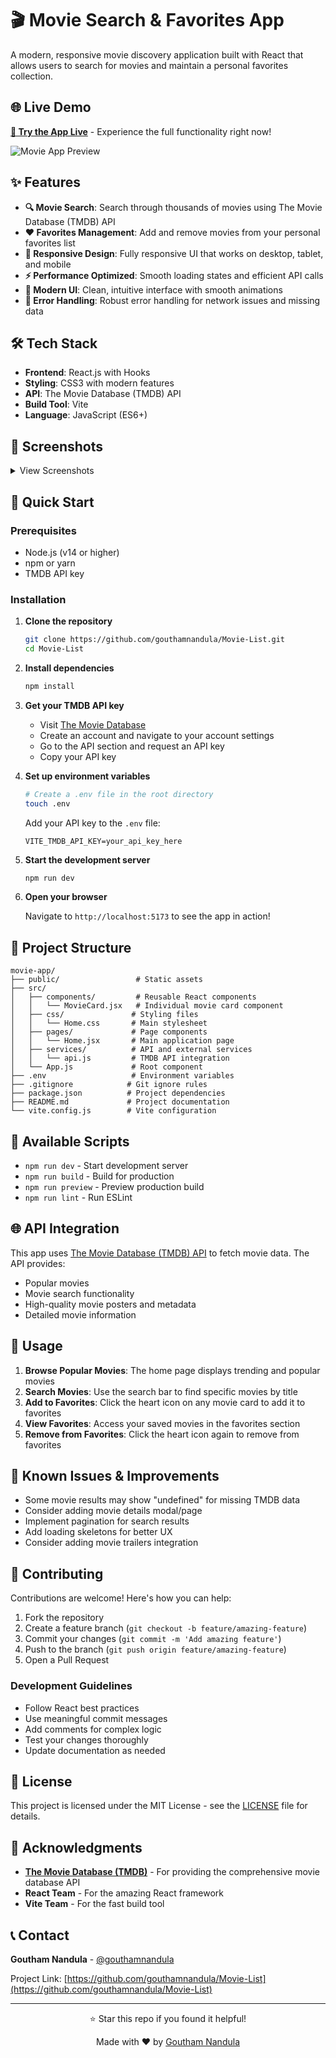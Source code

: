 # 🎬 Movie Search & Favorites App

A modern, responsive movie discovery application built with React that allows users to search for movies and maintain a personal favorites collection.

## 🌐 Live Demo

**[🚀 Try the App Live](https://movie-list-1-g1b7.onrender.com/)** - Experience the full functionality right now!

![Movie App Preview](https://github.com/user-attachments/assets/45831313-e29d-4870-b67b-01f045c70093)

## ✨ Features

- **🔍 Movie Search**: Search through thousands of movies using The Movie Database (TMDB) API
- **❤️ Favorites Management**: Add and remove movies from your personal favorites list
- **📱 Responsive Design**: Fully responsive UI that works on desktop, tablet, and mobile
- **⚡ Performance Optimized**: Smooth loading states and efficient API calls
- **🎨 Modern UI**: Clean, intuitive interface with smooth animations
- **🚀 Error Handling**: Robust error handling for network issues and missing data

## 🛠️ Tech Stack

- **Frontend**: React.js with Hooks
- **Styling**: CSS3 with modern features
- **API**: The Movie Database (TMDB) API
- **Build Tool**: Vite
- **Language**: JavaScript (ES6+)

## 📸 Screenshots

<details>
<summary>View Screenshots</summary>

### Home Page
![Home Page](https://github.com/user-attachments/assets/45831313-e29d-4870-b67b-01f045c70093)

### Search Results
![Search Results](https://github.com/user-attachments/assets/8e225ef5-7457-4397-8cf9-4e5b8fd782de)

### Favorites Page
![Favorites Page](https://github.com/user-attachments/assets/416f2a75-ad0f-443d-8002-d1f48b80fccf)

</details>

## 🚀 Quick Start

### Prerequisites

- Node.js (v14 or higher)
- npm or yarn
- TMDB API key

### Installation

1. **Clone the repository**
   ```bash
   git clone https://github.com/gouthamnandula/Movie-List.git
   cd Movie-List
   ```

2. **Install dependencies**
   ```bash
   npm install
   ```

3. **Get your TMDB API key**
   - Visit [The Movie Database](https://www.themoviedb.org/)
   - Create an account and navigate to your account settings
   - Go to the API section and request an API key
   - Copy your API key

4. **Set up environment variables**
   ```bash
   # Create a .env file in the root directory
   touch .env
   ```
   
   Add your API key to the `.env` file:
   ```env
   VITE_TMDB_API_KEY=your_api_key_here
   ```

5. **Start the development server**
   ```bash
   npm run dev
   ```

6. **Open your browser**
   
   Navigate to `http://localhost:5173` to see the app in action!

## 📁 Project Structure

```
movie-app/
├── public/                 # Static assets
├── src/
│   ├── components/         # Reusable React components
│   │   └── MovieCard.jsx   # Individual movie card component
│   ├── css/               # Styling files
│   │   └── Home.css       # Main stylesheet
│   ├── pages/             # Page components
│   │   └── Home.jsx       # Main application page
│   ├── services/          # API and external services
│   │   └── api.js         # TMDB API integration
│   └── App.js             # Root component
├── .env                   # Environment variables
├── .gitignore            # Git ignore rules
├── package.json          # Project dependencies
├── README.md             # Project documentation
└── vite.config.js        # Vite configuration
```

## 🔧 Available Scripts

- `npm run dev` - Start development server
- `npm run build` - Build for production
- `npm run preview` - Preview production build
- `npm run lint` - Run ESLint

## 🌐 API Integration

This app uses [The Movie Database (TMDB) API](https://www.themoviedb.org/documentation/api) to fetch movie data. The API provides:

- Popular movies
- Movie search functionality
- High-quality movie posters and metadata
- Detailed movie information

## 🎯 Usage

1. **Browse Popular Movies**: The home page displays trending and popular movies
2. **Search Movies**: Use the search bar to find specific movies by title
3. **Add to Favorites**: Click the heart icon on any movie card to add it to favorites
4. **View Favorites**: Access your saved movies in the favorites section
5. **Remove from Favorites**: Click the heart icon again to remove from favorites

## 🚧 Known Issues & Improvements

- Some movie results may show "undefined" for missing TMDB data
- Consider adding movie details modal/page
- Implement pagination for search results
- Add loading skeletons for better UX
- Consider adding movie trailers integration

## 🤝 Contributing

Contributions are welcome! Here's how you can help:

1. Fork the repository
2. Create a feature branch (`git checkout -b feature/amazing-feature`)
3. Commit your changes (`git commit -m 'Add amazing feature'`)
4. Push to the branch (`git push origin feature/amazing-feature`)
5. Open a Pull Request

### Development Guidelines

- Follow React best practices
- Use meaningful commit messages
- Add comments for complex logic
- Test your changes thoroughly
- Update documentation as needed

## 📄 License

This project is licensed under the MIT License - see the [LICENSE](LICENSE) file for details.

## 🙏 Acknowledgments

- **[The Movie Database (TMDB)](https://www.themoviedb.org/)** - For providing the comprehensive movie database API
- **React Team** - For the amazing React framework
- **Vite Team** - For the fast build tool

## 📞 Contact

**Goutham Nandula** - [@gouthamnandula](https://github.com/gouthamnandula)

Project Link: [https://github.com/gouthamnandula/Movie-List](https://github.com/gouthamnandula/Movie-List)

---

<div align="center">
  <p>⭐ Star this repo if you found it helpful!</p>
  <p>Made with ❤️ by <a href="https://github.com/gouthamnandula">Goutham Nandula</a></p>
</div>